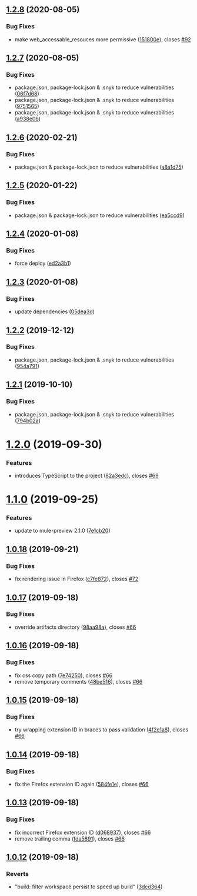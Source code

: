 ## [1.2.8](https://github.com/NoxHarmonium/mule-preview/compare/v1.2.7...v1.2.8) (2020-08-05)


### Bug Fixes

* make web_accessable_resouces more permissive ([151800e](https://github.com/NoxHarmonium/mule-preview/commit/151800eaa7e0fe055a2f4c5ac6b0f31a9aac1f2a)), closes [#92](https://github.com/NoxHarmonium/mule-preview/issues/92)

## [1.2.7](https://github.com/NoxHarmonium/mule-preview/compare/v1.2.6...v1.2.7) (2020-08-05)


### Bug Fixes

* package.json, package-lock.json & .snyk to reduce vulnerabilities ([06f7d68](https://github.com/NoxHarmonium/mule-preview/commit/06f7d6815185741b744e1637d6d0d2f62f0742ac))
* package.json, package-lock.json & .snyk to reduce vulnerabilities ([9751565](https://github.com/NoxHarmonium/mule-preview/commit/9751565d84a4d4229cf43fb7a851b4de2ecc079d))
* package.json, package-lock.json & .snyk to reduce vulnerabilities ([a938e0b](https://github.com/NoxHarmonium/mule-preview/commit/a938e0bf507d65ceb91ccf5149713fffcda8b9e0))

## [1.2.6](https://github.com/NoxHarmonium/mule-preview/compare/v1.2.5...v1.2.6) (2020-02-21)


### Bug Fixes

* package.json & package-lock.json to reduce vulnerabilities ([a8a1d75](https://github.com/NoxHarmonium/mule-preview/commit/a8a1d75185fc342b701325ab56121116449ec41f))

## [1.2.5](https://github.com/NoxHarmonium/mule-preview/compare/v1.2.4...v1.2.5) (2020-01-22)


### Bug Fixes

* package.json & package-lock.json to reduce vulnerabilities ([ea5ccd9](https://github.com/NoxHarmonium/mule-preview/commit/ea5ccd9ca4313d2f4d0d02eb0ac1c6313a28734a))

## [1.2.4](https://github.com/NoxHarmonium/mule-preview/compare/v1.2.3...v1.2.4) (2020-01-08)


### Bug Fixes

* force deploy ([ed2a3b1](https://github.com/NoxHarmonium/mule-preview/commit/ed2a3b1291bfaf943b0b93d3b2673d943cac84e7))

## [1.2.3](https://github.com/NoxHarmonium/mule-preview/compare/v1.2.2...v1.2.3) (2020-01-08)


### Bug Fixes

* update dependencies ([05dea3d](https://github.com/NoxHarmonium/mule-preview/commit/05dea3df9ba5892e88923bd606317961d483767b))

## [1.2.2](https://github.com/NoxHarmonium/mule-preview/compare/v1.2.1...v1.2.2) (2019-12-12)


### Bug Fixes

* package.json, package-lock.json & .snyk to reduce vulnerabilities ([954a791](https://github.com/NoxHarmonium/mule-preview/commit/954a791))

## [1.2.1](https://github.com/NoxHarmonium/mule-preview/compare/v1.2.0...v1.2.1) (2019-10-10)


### Bug Fixes

* package.json, package-lock.json & .snyk to reduce vulnerabilities ([794b02a](https://github.com/NoxHarmonium/mule-preview/commit/794b02a))

# [1.2.0](https://github.com/NoxHarmonium/mule-preview/compare/v1.1.0...v1.2.0) (2019-09-30)


### Features

* introduces TypeScript to the project ([82a3edc](https://github.com/NoxHarmonium/mule-preview/commit/82a3edc)), closes [#69](https://github.com/NoxHarmonium/mule-preview/issues/69)

# [1.1.0](https://github.com/NoxHarmonium/mule-preview/compare/v1.0.18...v1.1.0) (2019-09-25)


### Features

* update to mule-preview 2.1.0 ([7e1cb20](https://github.com/NoxHarmonium/mule-preview/commit/7e1cb20))

## [1.0.18](https://github.com/NoxHarmonium/mule-preview/compare/v1.0.17...v1.0.18) (2019-09-21)


### Bug Fixes

* fix rendering issue in Firefox ([c7fe872](https://github.com/NoxHarmonium/mule-preview/commit/c7fe872)), closes [#72](https://github.com/NoxHarmonium/mule-preview/issues/72)

## [1.0.17](https://github.com/NoxHarmonium/mule-preview/compare/v1.0.16...v1.0.17) (2019-09-18)


### Bug Fixes

* override artifacts directory ([98aa98a](https://github.com/NoxHarmonium/mule-preview/commit/98aa98a)), closes [#66](https://github.com/NoxHarmonium/mule-preview/issues/66)

## [1.0.16](https://github.com/NoxHarmonium/mule-preview/compare/v1.0.15...v1.0.16) (2019-09-18)


### Bug Fixes

* fix css copy path ([7e74250](https://github.com/NoxHarmonium/mule-preview/commit/7e74250)), closes [#66](https://github.com/NoxHarmonium/mule-preview/issues/66)
* remove temporary comments ([48be516](https://github.com/NoxHarmonium/mule-preview/commit/48be516)), closes [#66](https://github.com/NoxHarmonium/mule-preview/issues/66)

## [1.0.15](https://github.com/NoxHarmonium/mule-preview/compare/v1.0.14...v1.0.15) (2019-09-18)


### Bug Fixes

* try wrapping extension ID in braces to pass validation ([4f2e1a8](https://github.com/NoxHarmonium/mule-preview/commit/4f2e1a8)), closes [#66](https://github.com/NoxHarmonium/mule-preview/issues/66)

## [1.0.14](https://github.com/NoxHarmonium/mule-preview/compare/v1.0.13...v1.0.14) (2019-09-18)


### Bug Fixes

* fix the Firefox extension ID again ([584fe1e](https://github.com/NoxHarmonium/mule-preview/commit/584fe1e)), closes [#66](https://github.com/NoxHarmonium/mule-preview/issues/66)

## [1.0.13](https://github.com/NoxHarmonium/mule-preview/compare/v1.0.12...v1.0.13) (2019-09-18)


### Bug Fixes

* fix incorrect Firefox extension ID ([d068937](https://github.com/NoxHarmonium/mule-preview/commit/d068937)), closes [#66](https://github.com/NoxHarmonium/mule-preview/issues/66)
* remove trailing comma ([fda5891](https://github.com/NoxHarmonium/mule-preview/commit/fda5891)), closes [#66](https://github.com/NoxHarmonium/mule-preview/issues/66)

## [1.0.12](https://github.com/NoxHarmonium/mule-preview/compare/v1.0.11...v1.0.12) (2019-09-18)


### Reverts

* "build: filter workspace persist to speed up build" ([3dcd364](https://github.com/NoxHarmonium/mule-preview/commit/3dcd364))
